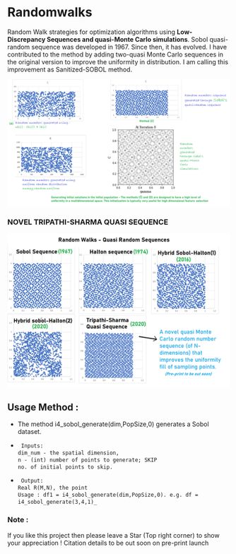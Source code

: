 # Randomwalks
Random Walk strategies for optimization algorithms using **Low-Discrepancy Sequences and quasi-Monte Carlo simulations**.
Sobol quasi-random sequence was developed in 1967. Since then, it has evolved. I have contributed to the method by adding two-quasi Monte Carlo sequences in the original version to improve the uniformity in distribution. I am calling this improvement as Sanitized-SOBOL method.

![GitHub Logo](/Quasi-MonteCarlo.png)

### NOVEL TRIPATHI-SHARMA QUASI SEQUENCE
![GitHub Logo](Quasi-MonteCarlo_bhaskar_Sequence.png)

## Usage Method : 
* The method i4_sobol_generate(dim,PopSize,0) generates a Sobol dataset.
-      Inputs: 
      dim_num - the spatial dimension, 
      n - (int) number of points to generate; SKIP
      no. of initial points to skip.
-      Output: 
      Real R(M,N), the point
      Usage : df1 = i4_sobol_generate(dim,PopSize,0). e.g. df = i4_sobol_generate(3,4,1)_

### Note : 
If you like this project then please leave a Star (Top right corner) to show your appreciation !
Citation details to be out soon on pre-print launch
